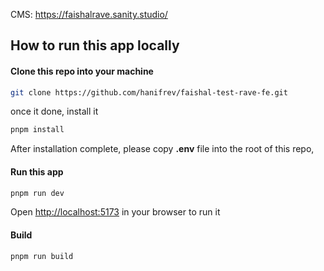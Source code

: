 CMS: https://faishalrave.sanity.studio/

## How to run this app locally

#### Clone this repo into your machine

```bash
git clone https://github.com/hanifrev/faishal-test-rave-fe.git
```

once it done, install it

```bash
pnpm install
```

After installation complete, please copy <b>.env</b> file into the root of this repo,

#### Run this app

```bash
pnpm run dev
```

Open <http://localhost:5173> in your browser to run it

#### Build

```bash
pnpm run build
```
